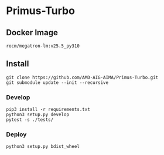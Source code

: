 # Primus-Turbo


## Docker Image
```
rocm/megatron-lm:v25.5_py310
```

## Install
```
git clone https://github.com/AMD-AIG-AIMA/Primus-Turbo.git
git submodule update --init --recursive
```

### Develop
```
pip3 install -r requirements.txt
python3 setup.py develop
pytest -s ./tests/
```

### Deploy
```
python3 setup.py bdist_wheel
```
